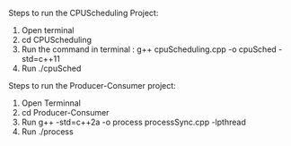  Steps to run the CPUScheduling Project:
 1. Open terminal
 2. cd CPUScheduling
 3. Run the command in terminal : g++ cpuScheduling.cpp -o cpuSched -std=c++11  
 4. Run ./cpuSched
 
 Steps to run the Producer-Consumer project: 
 1. Open Terminnal
 2. cd Producer-Consumer
 3. Run g++ -std=c++2a -o process processSync.cpp -lpthread
 4. Run ./process 